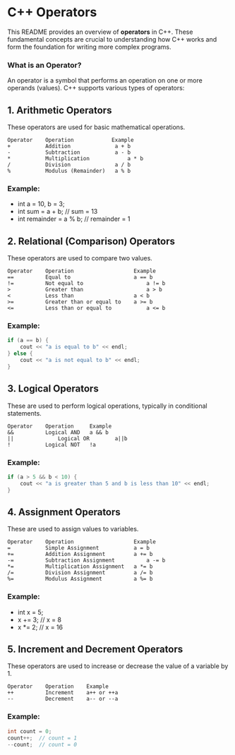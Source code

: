 # C++ Operators
This README provides an overview of **operators** in C++. These fundamental concepts are crucial to understanding how C++ works and form the foundation for writing more complex programs.

### What is an Operator?
An operator is a symbol that performs an operation on one or more operands (values). C++ supports various types of operators:

## 1. Arithmetic Operators
These operators are used for basic mathematical operations.
```
Operator	Operation	         Example
+	        Addition	          a + b
-	        Subtraction	          a - b
*	        Multiplication	          a * b
/	        Division	          a / b
%	        Modulus (Remainder)	  a % b
```

### Example:
- int a = 10, b = 3;
- int sum = a + b;       // sum = 13
- int remainder = a % b; // remainder = 1

## 2. Relational (Comparison) Operators
These operators are used to compare two values.
```
Operator	Operation	                Example
==	        Equal to	                a == b
!=	        Not equal to	                a != b
>	        Greater than	                a > b
<	        Less than	                a < b
>=	        Greater than or equal to	a >= b
<=	        Less than or equal to	        a <= b
```

### Example:
```cpp
if (a == b) {
    cout << "a is equal to b" << endl;
} else {
    cout << "a is not equal to b" << endl;
}
```

## 3. Logical Operators
These are used to perform logical operations, typically in conditional statements.
```
Operator	Operation	  Example
&&	        Logical AND	  a && b
||              Logical OR        a||b
!	        Logical NOT	  !a
```

### Example:
```cpp
if (a > 5 && b < 10) {
    cout << "a is greater than 5 and b is less than 10" << endl;
}
```

## 4. Assignment Operators
These are used to assign values to variables.
```
Operator	Operation	                Example
=	        Simple Assignment	        a = b
+=	        Addition Assignment	        a += b
-=	        Subtraction Assignment	        a -= b
*=	        Multiplication Assignment	a *= b
/=	        Division Assignment     	a /= b
%=	        Modulus Assignment	        a %= b
```

### Example:
- int x = 5;
- x += 3;  // x = 8
- x *= 2;  // x = 16

## 5. Increment and Decrement Operators
These operators are used to increase or decrease the value of a variable by 1.
```
Operator	Operation	 Example
++	        Increment	 a++ or ++a
--	        Decrement	 a-- or --a
```

### Example:
```cpp
int count = 0;
count++;  // count = 1
--count;  // count = 0
```

